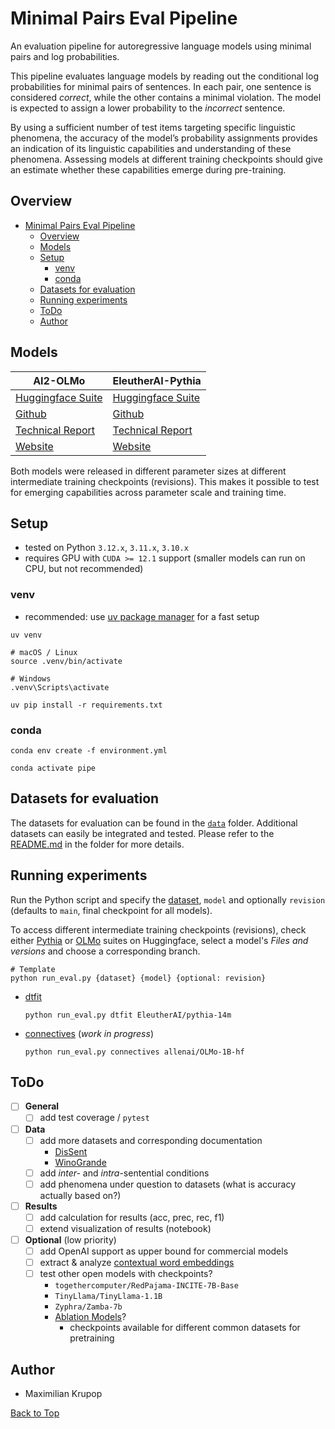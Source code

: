 # Minimal Pairs Eval Pipeline

An evaluation pipeline for autoregressive language models using minimal pairs and log probabilities.

This pipeline evaluates language models by reading out the conditional log probabilities for minimal pairs of sentences. In each pair, one sentence is considered *correct*, while the other contains a minimal violation. The model is expected to assign a lower probability to the *incorrect* sentence.

By using a sufficient number of test items targeting specific linguistic phenomena, the accuracy of the model’s probability assignments provides an indication of its linguistic capabilities and understanding of these phenomena. Assessing models at different training checkpoints should give an estimate whether these capabilities emerge during pre-training.

## Overview

- [Minimal Pairs Eval Pipeline](#minimal-pairs-eval-pipeline)
  - [Overview](#overview)
  - [Models](#models)
  - [Setup](#setup)
    - [venv](#venv)
    - [conda](#conda)
  - [Datasets for evaluation](#datasets-for-evaluation)
  - [Running experiments](#running-experiments)
  - [ToDo](#todo)
  - [Author](#author)

## Models

| AI2-OLMo                                  | EleutherAI-Pythia                              |
|-------------------------------------------|------------------------------------------------|
| [Huggingface Suite](https://huggingface.co/collections/allenai/olmo-suite-65aeaae8fe5b6b2122b46778) | [Huggingface Suite](https://huggingface.co/collections/EleutherAI/pythia-scaling-suite-64fb5dfa8c21ebb3db7ad2e1) |
| [Github](https://github.com/allenai/OLMo) | [Github](https://github.com/EleutherAI/pythia) |
| [Technical Report](https://arxiv.org/abs/2402.00838) | [Technical Report](https://arxiv.org/abs/2304.01373) |
| [Website](https://allenai.org/) | [Website](https://www.eleuther.ai/) |

Both models were released in different parameter sizes at different intermediate training checkpoints (revisions).
This makes it possible to test for emerging capabilities across parameter scale and training time.

## Setup

- tested on Python `3.12.x`, `3.11.x`, `3.10.x`
- requires GPU with `CUDA >= 12.1` support (smaller models can run on CPU, but not recommended)

### venv

- recommended: use [uv package manager](https://github.com/astral-sh/uv) for a fast setup

```shell
uv venv
```

```shell
# macOS / Linux
source .venv/bin/activate
```

```shell
# Windows
.venv\Scripts\activate
```

```shell
uv pip install -r requirements.txt
```

### conda

```shell
conda env create -f environment.yml
```

```shell
conda activate pipe
```

## Datasets for evaluation

The datasets for evaluation can be found in the [`data`](data) folder.
Additional datasets can easily be integrated and tested.
Please refer to the [README.md](data/README.md) in the folder for more details.

## Running experiments

Run the Python script and specify the [dataset](data/README.md), `model` and
optionally `revision` (defaults to `main`, final checkpoint for all models).

To access different intermediate training checkpoints (revisions), check either [Pythia](https://huggingface.co/collections/EleutherAI/pythia-scaling-suite-64fb5dfa8c21ebb3db7ad2e1) or [OLMo](https://huggingface.co/collections/allenai/olmo-suite-65aeaae8fe5b6b2122b46778) suites on Huggingface, select a model's *Files and versions* and choose a corresponding branch.

```shell
# Template
python run_eval.py {dataset} {model} {optional: revision}
```

- [dtfit](data/dtfit/README.md)

  ```shell
  python run_eval.py dtfit EleutherAI/pythia-14m
  ```

- [connectives](data/connectives/README.md) (*work in progress*)

  ```shell
  python run_eval.py connectives allenai/OLMo-1B-hf
  ```

## ToDo

- [ ] **General**
  - [ ] add test coverage / `pytest`

- [ ] **Data**
  - [ ] add more datasets and corresponding documentation
    - [DisSent](https://github.com/windweller/DisExtract)
    - [WinoGrande](https://leaderboard.allenai.org/winogrande/submissions/get-started)
  - [ ] add *inter-* and *intra*-sentential conditions
  - [ ] add phenomena under question to datasets (what is accuracy actually based on?)

- [ ] **Results**
  - [ ] add calculation for results (acc, prec, rec, f1)
  - [ ] extend visualization of results (notebook)

- [ ] **Optional** (low priority)
  - [ ] add OpenAI support as upper bound for commercial models
  - [ ] extract & analyze [contextual word embeddings](https://github.com/kanishkamisra/minicons/blob/master/examples/word_representations.md)
  - [ ] test other open models with checkpoints?
    - `togethercomputer/RedPajama-INCITE-7B-Base`
    - `TinyLlama/TinyLlama-1.1B`
    - `Zyphra/Zamba-7b`
    - [Ablation Models](https://huggingface.co/collections/HuggingFaceFW/ablation-models-662457b0d213e8c14fe47f32)?
      - checkpoints available for different common datasets for pretraining

## Author

- Maximilian Krupop

[Back to Top](#minimal-pairs-eval-pipeline)
